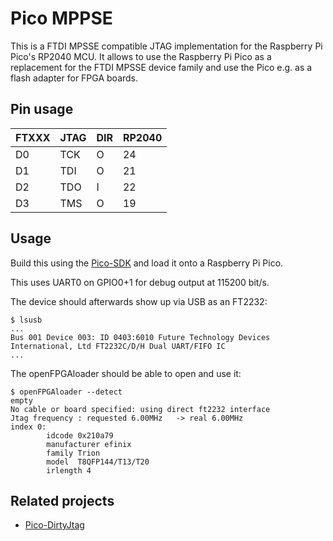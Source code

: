 # Pico MPPSE

This is a FTDI MPSSE compatible JTAG implementation for the Raspberry
Pi Pico's RP2040 MCU. It allows to use the Raspberry Pi Pico as a
replacement for the FTDI MPSSE device family and use the Pico e.g.
as a flash adapter for FPGA boards.

## Pin usage

| FTXXX  | JTAG | DIR | RP2040 |
|--------|------|-----|--------|
| D0     | TCK  |  O  |  24    |
| D1     | TDI  |  O  |  21    |
| D2     | TDO  |  I  |  22    |
| D3     | TMS  |  O  |  19    |

## Usage

Build this using the [Pico-SDK](https://github.com/raspberrypi/pico-sdk) and
load it onto a Raspberry Pi Pico.

This uses UART0 on GPIO0+1 for debug output at 115200 bit/s.

The device should afterwards show up via USB as an FT2232:

```
$ lsusb
...
Bus 001 Device 003: ID 0403:6010 Future Technology Devices International, Ltd FT2232C/D/H Dual UART/FIFO IC
...
```

The openFPGAloader should be able to open and use it:

```
$ openFPGAloader --detect
empty
No cable or board specified: using direct ft2232 interface
Jtag frequency : requested 6.00MHz   -> real 6.00MHz  
index 0:
        idcode 0x210a79
        manufacturer efinix
        family Trion
        model  T8QFP144/T13/T20
        irlength 4
```

## Related projects

  - [Pico-DirtyJtag](https://github.com/phdussud/pico-dirtyJtag)
  